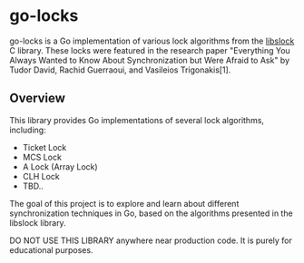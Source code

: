 # go-locks

go-locks is a Go implementation of various lock algorithms from the [libslock](https://github.com/tudordavid/libslock) C library.
These locks were featured in the research paper
"Everything You Always Wanted to Know About Synchronization but Were Afraid to Ask" by Tudor David, Rachid Guerraoui, and Vasileios Trigonakis[1].

## Overview

This library provides Go implementations of several lock algorithms, including:

- Ticket Lock
- MCS Lock
- A Lock (Array Lock)
- CLH Lock
- TBD..

The goal of this project is to explore and learn about different synchronization techniques in Go,
based on the algorithms presented in the libslock library.

DO NOT USE THIS LIBRARY anywhere near production code. It is purely for educational purposes.

